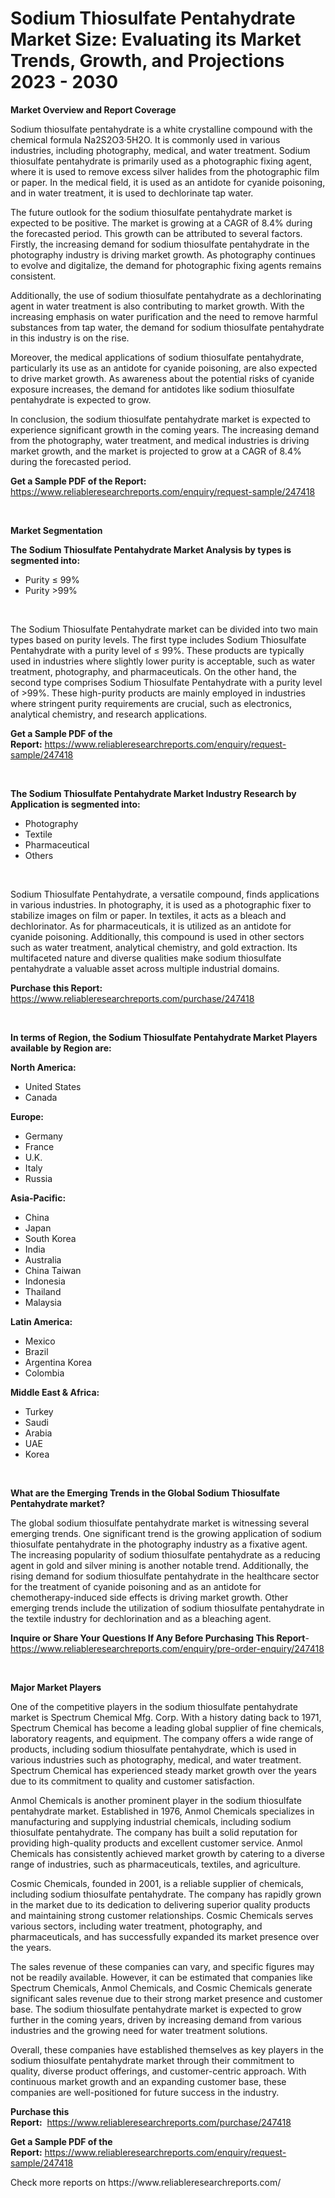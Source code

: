 <p><h1>Sodium Thiosulfate Pentahydrate Market Size: Evaluating its Market Trends, Growth, and Projections 2023 - 2030</h1></p><p><strong>Market Overview and Report Coverage</strong></p>
<p><p>Sodium thiosulfate pentahydrate is a white crystalline compound with the chemical formula Na2S2O3·5H2O. It is commonly used in various industries, including photography, medical, and water treatment. Sodium thiosulfate pentahydrate is primarily used as a photographic fixing agent, where it is used to remove excess silver halides from the photographic film or paper. In the medical field, it is used as an antidote for cyanide poisoning, and in water treatment, it is used to dechlorinate tap water.</p><p>The future outlook for the sodium thiosulfate pentahydrate market is expected to be positive. The market is growing at a CAGR of 8.4% during the forecasted period. This growth can be attributed to several factors. Firstly, the increasing demand for sodium thiosulfate pentahydrate in the photography industry is driving market growth. As photography continues to evolve and digitalize, the demand for photographic fixing agents remains consistent.</p><p>Additionally, the use of sodium thiosulfate pentahydrate as a dechlorinating agent in water treatment is also contributing to market growth. With the increasing emphasis on water purification and the need to remove harmful substances from tap water, the demand for sodium thiosulfate pentahydrate in this industry is on the rise.</p><p>Moreover, the medical applications of sodium thiosulfate pentahydrate, particularly its use as an antidote for cyanide poisoning, are also expected to drive market growth. As awareness about the potential risks of cyanide exposure increases, the demand for antidotes like sodium thiosulfate pentahydrate is expected to grow.</p><p>In conclusion, the sodium thiosulfate pentahydrate market is expected to experience significant growth in the coming years. The increasing demand from the photography, water treatment, and medical industries is driving market growth, and the market is projected to grow at a CAGR of 8.4% during the forecasted period.</p></p>
<p><strong>Get a Sample PDF of the Report:</strong> <a href="https://www.reliableresearchreports.com/enquiry/request-sample/247418">https://www.reliableresearchreports.com/enquiry/request-sample/247418</a></p>
<p>&nbsp;</p>
<p><strong>Market Segmentation</strong></p>
<p><strong>The Sodium Thiosulfate Pentahydrate Market Analysis by types is segmented into:</strong></p>
<p><ul><li>Purity ≤ 99%</li><li>Purity >99%</li></ul></p>
<p>&nbsp;</p>
<p><p>The Sodium Thiosulfate Pentahydrate market can be divided into two main types based on purity levels. The first type includes Sodium Thiosulfate Pentahydrate with a purity level of ≤ 99%. These products are typically used in industries where slightly lower purity is acceptable, such as water treatment, photography, and pharmaceuticals. On the other hand, the second type comprises Sodium Thiosulfate Pentahydrate with a purity level of >99%. These high-purity products are mainly employed in industries where stringent purity requirements are crucial, such as electronics, analytical chemistry, and research applications.</p></p>
<p><strong>Get a Sample PDF of the Report:</strong>&nbsp;<a href="https://www.reliableresearchreports.com/enquiry/request-sample/247418">https://www.reliableresearchreports.com/enquiry/request-sample/247418</a></p>
<p>&nbsp;</p>
<p><strong>The Sodium Thiosulfate Pentahydrate Market Industry Research by Application is segmented into:</strong></p>
<p><ul><li>Photography</li><li>Textile</li><li>Pharmaceutical</li><li>Others</li></ul></p>
<p>&nbsp;</p>
<p><p>Sodium Thiosulfate Pentahydrate, a versatile compound, finds applications in various industries. In photography, it is used as a photographic fixer to stabilize images on film or paper. In textiles, it acts as a bleach and dechlorinator. As for pharmaceuticals, it is utilized as an antidote for cyanide poisoning. Additionally, this compound is used in other sectors such as water treatment, analytical chemistry, and gold extraction. Its multifaceted nature and diverse qualities make sodium thiosulfate pentahydrate a valuable asset across multiple industrial domains.</p></p>
<p><strong>Purchase this Report:</strong>&nbsp; <a href="https://www.reliableresearchreports.com/purchase/247418">https://www.reliableresearchreports.com/purchase/247418</a></p>
<p>&nbsp;</p>
<p><strong>In terms of Region, the Sodium Thiosulfate Pentahydrate Market Players available by Region are:</strong></p>
<p>
    <p> <strong> North America: </strong>
        <ul>
            <li>United States</li>
            <li>Canada</li>
        </ul>
        </p> 
    <p> <strong> Europe: </strong>
        <ul>
            <li>Germany</li>
            <li>France</li>
            <li>U.K.</li>
            <li>Italy</li>
            <li>Russia</li>
        </ul>
        </p> 
    <p> <strong> Asia-Pacific: </strong>
        <ul>
            <li>China</li>
            <li>Japan</li>
            <li>South Korea</li>
            <li>India</li>
            <li>Australia</li>
            <li>China Taiwan</li>
            <li>Indonesia</li>
            <li>Thailand</li>
            <li>Malaysia</li>
        </ul>
        </p> 
    <p> <strong> Latin America: </strong>
        <ul>
            <li>Mexico</li>
            <li>Brazil</li>
            <li>Argentina Korea</li>
            <li>Colombia</li>
        </ul>
        </p> 
    <p> <strong> Middle East & Africa: </strong>
        <ul>
            <li>Turkey</li>
            <li>Saudi</li>
            <li>Arabia</li>
            <li>UAE</li>
            <li>Korea</li>
        </ul>
    </p>
    </p>
<p>&nbsp;</p>
<p><strong>What are the Emerging Trends in the Global Sodium Thiosulfate Pentahydrate market?</strong></p>
<p><p>The global sodium thiosulfate pentahydrate market is witnessing several emerging trends. One significant trend is the growing application of sodium thiosulfate pentahydrate in the photography industry as a fixative agent. The increasing popularity of sodium thiosulfate pentahydrate as a reducing agent in gold and silver mining is another notable trend. Additionally, the rising demand for sodium thiosulfate pentahydrate in the healthcare sector for the treatment of cyanide poisoning and as an antidote for chemotherapy-induced side effects is driving market growth. Other emerging trends include the utilization of sodium thiosulfate pentahydrate in the textile industry for dechlorination and as a bleaching agent.</p></p>
<p><strong>Inquire or Share Your Questions If Any Before Purchasing This Report</strong>- <a href="https://www.reliableresearchreports.com/enquiry/pre-order-enquiry/247418">https://www.reliableresearchreports.com/enquiry/pre-order-enquiry/247418</a></p>
<p>&nbsp;</p>
<p><strong>Major Market Players</strong></p>
<p><p>One of the competitive players in the sodium thiosulfate pentahydrate market is Spectrum Chemical Mfg. Corp. With a history dating back to 1971, Spectrum Chemical has become a leading global supplier of fine chemicals, laboratory reagents, and equipment. The company offers a wide range of products, including sodium thiosulfate pentahydrate, which is used in various industries such as photography, medical, and water treatment. Spectrum Chemical has experienced steady market growth over the years due to its commitment to quality and customer satisfaction.</p><p>Anmol Chemicals is another prominent player in the sodium thiosulfate pentahydrate market. Established in 1976, Anmol Chemicals specializes in manufacturing and supplying industrial chemicals, including sodium thiosulfate pentahydrate. The company has built a solid reputation for providing high-quality products and excellent customer service. Anmol Chemicals has consistently achieved market growth by catering to a diverse range of industries, such as pharmaceuticals, textiles, and agriculture.</p><p>Cosmic Chemicals, founded in 2001, is a reliable supplier of chemicals, including sodium thiosulfate pentahydrate. The company has rapidly grown in the market due to its dedication to delivering superior quality products and maintaining strong customer relationships. Cosmic Chemicals serves various sectors, including water treatment, photography, and pharmaceuticals, and has successfully expanded its market presence over the years.</p><p>The sales revenue of these companies can vary, and specific figures may not be readily available. However, it can be estimated that companies like Spectrum Chemicals, Anmol Chemicals, and Cosmic Chemicals generate significant sales revenue due to their strong market presence and customer base. The sodium thiosulfate pentahydrate market is expected to grow further in the coming years, driven by increasing demand from various industries and the growing need for water treatment solutions.</p><p>Overall, these companies have established themselves as key players in the sodium thiosulfate pentahydrate market through their commitment to quality, diverse product offerings, and customer-centric approach. With continuous market growth and an expanding customer base, these companies are well-positioned for future success in the industry.</p></p>
<p><strong>Purchase this Report:</strong>&nbsp;&nbsp;<a href="https://www.reliableresearchreports.com/purchase/247418">https://www.reliableresearchreports.com/purchase/247418</a></p>
<p></p>
<p><strong>Get a Sample PDF of the Report:</strong>&nbsp;<a href="https://www.reliableresearchreports.com/enquiry/request-sample/247418">https://www.reliableresearchreports.com/enquiry/request-sample/247418</a></p>
<p>Check more reports on https://www.reliableresearchreports.com/</p>
